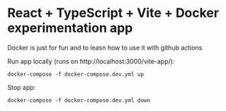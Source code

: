 # React + TypeScript + Vite + Docker experimentation app
Docker is just for fun and to leasn how to use it with github actions
 
Run app locally (runs on http://localhost:3000/vite-app/):
```
docker-compose -f docker-compose.dev.yml up
```
Stop app: 
```
docker-compose -f docker-compose.dev.yml down
```